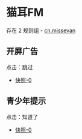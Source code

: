# 猫耳FM

存在 2 规则组 - [cn.missevan](/src/apps/cn.missevan.ts)

## 开屏广告

点击：跳过

- [快照-0](https://gkd-kit.gitee.io/import/12908434)

## 青少年提示

点击：知道了

- [快照-0](https://gkd-kit.gitee.io/import/12908433)
